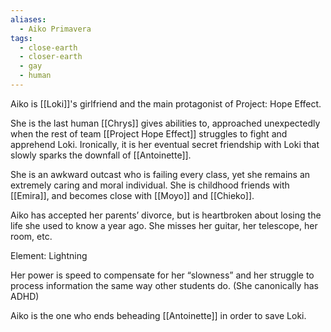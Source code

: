 ```yaml
---
aliases:
  - Aiko Primavera
tags:
  - close-earth
  - closer-earth
  - gay
  - human
---
```

Aiko is [[Loki]]'s girlfriend and the main protagonist of Project: Hope Effect.

She is the last human [[Chrys]] gives abilities to, approached unexpectedly when the rest of team [[Project Hope Effect]] struggles to fight and apprehend Loki. Ironically, it is her eventual secret friendship with Loki that slowly sparks the downfall of [[Antoinette]].

She is an awkward outcast who is failing every class, yet she remains an extremely caring and moral individual. She is childhood friends with [[Emira]], and becomes close with [[Moyo]] and [[Chieko]]. 

Aiko has accepted her parents’ divorce, but is heartbroken about losing the life she used to know a year ago. She misses her guitar, her telescope, her room, etc. 

Element: Lightning 

Her power is speed to compensate for her “slowness” and her struggle to process information the same way other students do. (She canonically has ADHD)

Aiko is the one who ends beheading [[Antoinette]] in order to save Loki.